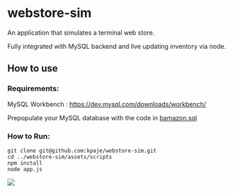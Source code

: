# webstore-sim

An application that simulates a terminal web store.

Fully integrated with MySQL backend and live updating inventory via node.

## How to use

### Requirements:
MySQL Workbench : https://dev.mysql.com/downloads/workbench/

Prepopulate your MySQL database with the code in [bamazon.sql](https://github.com/kpaje/webstore-sim/blob/master/assets/data/bamazon.sql)

### How to Run:

	git clone git@github.com:kpaje/webstore-sim.git
	cd ../webstore-sim/assets/scripts
	npm install
	node app.js


![](http://g.recordit.co/HxIrZu9xQj.gif)

